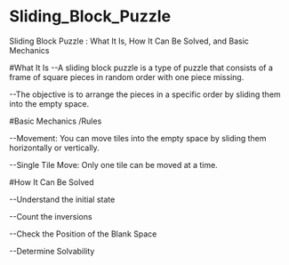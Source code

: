 # Sliding_Block_Puzzle
Sliding Block Puzzle : What It Is, How It Can Be Solved, and Basic Mechanics

#What It Is
--A sliding block puzzle is a type of puzzle that consists of a frame of square pieces in random order with one piece missing. 

--The objective is to arrange the pieces in a specific order by sliding them into the empty space.

#Basic Mechanics /Rules

--Movement: You can move tiles into the empty space by sliding them horizontally or vertically.

--Single Tile Move: Only one tile can be moved at a time.


#How It Can Be Solved

--Understand the initial state 

--Count the inversions

--Check the Position of the Blank Space

--Determine Solvability




